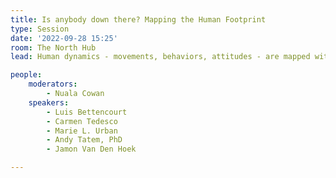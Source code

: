 ```yaml
---
title: Is anybody down there? Mapping the Human Footprint
type: Session
date: '2022-09-28 15:25'
room: The North Hub
lead: Human dynamics - movements, behaviors, attitudes - are mapped with more confidence as data streams converge. Mapping humanity is more possible and more real-time than ever. 

people:
    moderators:
        - Nuala Cowan
    speakers:
        - Luis Bettencourt
        - Carmen Tedesco
        - Marie L. Urban
        - Andy Tatem, PhD
        - Jamon Van Den Hoek

---
```

